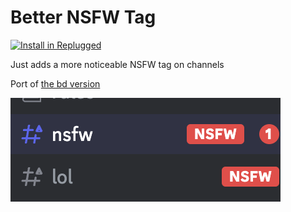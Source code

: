 # Better NSFW Tag

[![Install in Replugged](https://img.shields.io/badge/-Install%20in%20Replugged-blue?style=for-the-badge&logo=none)](https://replugged.dev/install?identifier=dev.kingfish.BetterNsfwTag)

Just adds a more noticeable NSFW tag on channels

Port of [the bd version](https://betterdiscord.app/plugin/BetterNSFWTag)

![nsfw tag preview](/plugins/better-nsfw-tag/assets/nsfwtags.png)
